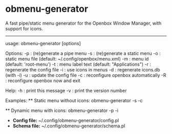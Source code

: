 obmenu-generator
================

A fast pipe/static menu generator for the Openbox Window Manager, with support for icons.

<hr>

usage: obmenu-generator [options]

Options:
    -p  : (re)generate a pipe menu
    -s  : (re)generate a static menu
    -o  : static menu file (default: ~/.config/openbox/menu.xml)
    -m  : menu id (default: 'root-menu')
    -t  : menu label text (default: "Applications")
    -r  : regenerate the config file
    -i  : use icons in menus
    -d  : regenerate icons.db (with -i)
    -u  : update the config file
    -c  : reconfigure openbox automatically
    -R  : reconfigure openbox now and exit

Help:
    -h  : print this message
    -v  : print the version number

Examples:
   ** Static menu without icons:
        obmenu-generator -s -c

   ** Dynamic menu with icons:
        obmenu-generator -p -i

* <b>Config file:</b> ~/.config/obmenu-generator/config.pl
* <b>Schema file:</b> ~/.config/obmenu-generator/schema.pl
